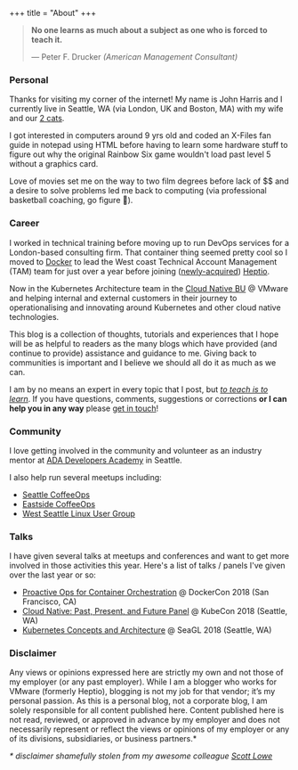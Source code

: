 +++
title = "About"
+++

> __No one learns as much about a subject as one who is forced to teach it.__
>
>— Peter F. Drucker _(American Management Consultant)_

### Personal

Thanks for visiting my corner of the internet! My name is John Harris and I currently live in Seattle, WA (via London, UK and Boston, MA) with my wife and our [2 cats](https://www.instagram.com/tiger_and_leila/).

I got interested in computers around 9 yrs old and coded an X-Files fan guide in notepad using HTML before having to learn some hardware stuff to figure out why the original Rainbow Six game wouldn't load past level 5 without a graphics card.

Love of movies set me on the way to two film degrees before lack of $$ and a desire to solve problems led me back to computing (via professional basketball coaching, go figure :shrug:).

### Career

I worked in technical training before moving up to run DevOps services for a London-based consulting firm. That container thing seemed pretty cool so I moved to [Docker](https://docker.com) to lead the West coast Technical Account Management (TAM) team for just over a year before joining ([newly-acquired](https://techcrunch.com/2018/11/06/vmware-acquires-heptio-the-startup-founded-by-2-co-founders-of-kubernetes/)) [Heptio](https://heptio.com).

Now in the Kubernetes Architecture team in the [Cloud Native BU](https://www.vmware.com/solutions/cloud-native-apps.html) @ VMware and helping internal and external customers in their journey to operationalising and innovating around Kubernetes and other cloud native technologies.

This blog is a collection of thoughts, tutorials and experiences that I hope will be as helpful to readers as the many blogs which have provided (and continue to provide) assistance and guidance to me. Giving back to communities is important and I believe we should all do it as much as we can.

I am by no means an expert in every topic that I post, but [_to teach is to learn_](https://www.farnamstreetblog.com/2012/04/learn-anything-faster-with-the-feynman-technique/). If you have questions, comments, suggestions or corrections **or I can help you in any way** please [get in touch](https://twitter.com/johnharris85)!

### Community

I love getting involved in the community and volunteer as an industry mentor at [ADA Developers Academy](https://www.adadevelopersacademy.org/) in Seattle.

I also help run several meetups including:

- [Seattle CoffeeOps](https://www.meetup.com/Seattle-CoffeeOps/)
- [Eastside CoffeeOps](https://www.meetup.com/Eastside-CoffeeOps/)
- [West Seattle Linux User Group](https://www.meetup.com/WSeaLUG/)

### Talks

I have given several talks at meetups and conferences and want to get more involved in those activities this year. Here's a list of talks / panels I've given over the last year or so:

- [Proactive Ops for Container Orchestration](https://www.youtube.com/watch?v=DLXPDGwF4eg) @ DockerCon 2018 (San Francisco, CA)
- [Cloud Native: Past, Present, and Future Panel](https://www.youtube.com/watch?v=3wCd-K-4j-0) @ KubeCon 2018 (Seattle, WA)
- [Kubernetes Concepts and Architecture](https://osem.seagl.org/conferences/seagl2018/program/proposals/545) @ SeaGL 2018 (Seattle, WA)

### Disclaimer
Any views or opinions expressed here are strictly my own and not those of my employer (or any past employer). While I am a blogger who works for VMware (formerly Heptio), blogging is not my job for that vendor; it’s my personal passion. As this is a personal blog, not a corporate blog, I am solely responsible for all content published here. Content published here is not read, reviewed, or approved in advance by my employer and does not necessarily represent or reflect the views or opinions of my employer or any of its divisions, subsidiaries, or business partners.*

_* disclaimer shamefully stolen from my awesome colleague [Scott Lowe](https://blog.scottlowe.org/)_